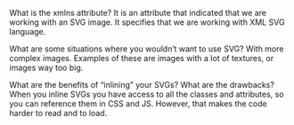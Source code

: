 What is the xmlns attribute?
It is an attribute that indicated that we are working with an SVG image. It specifies that we are working with XML SVG language.

What are some situations where you wouldn’t want to use SVG?
With more complex images. Examples of these are images with a lot of textures, or images way too big.

What are the benefits of “inlining” your SVGs? What are the drawbacks?
When you inline SVGs you have access to all the classes and attributes, so you can reference them in CSS and JS. However, that makes the code harder to read and to load.